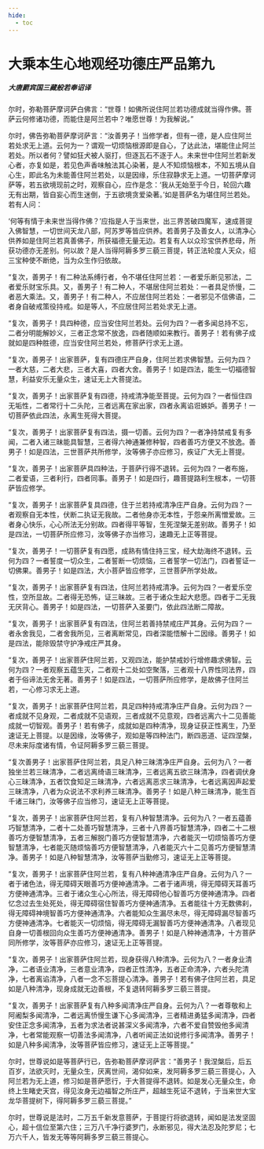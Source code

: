 ```yaml
---
hide:
  - toc
---
```


# **大乘本生心地观经功德庄严品第九**

##### 大唐罽宾国三藏般若奉诏译

尔时，弥勒菩萨摩诃萨白佛言：“世尊！如佛所说住阿兰若功德成就当得作佛。菩萨云何修诸功德，而能住是阿兰若中？唯愿世尊！为我解说。”

尔时，佛告弥勒菩萨摩诃萨言：“汝善男子！当修学者，但有一德，是人应住阿兰若处求无上道。云何为一？谓观一切烦恼根源即是自心，了达此法，堪能住止阿兰若处。所以者何？譬如狂犬被人驱打，但逐瓦石不逐于人。未来世中住阿兰若新发心者，亦复如是，若见色声香味触法其心染著，是人不知烦恼根本，不知五境从自心生，即此名为未能善住阿兰若处，以是因缘，乐住寂静求无上道。一切菩萨摩诃萨等，若五欲境现前之时，观察自心，应作是念：‘我从无始至于今日，轮回六趣无有出期，皆自妄心而生迷倒，于五欲境贪爱染著。’如是菩萨名为堪住阿兰若处。若有人问：

‘何等有情于未来世当得作佛？’应指是人于当来世，出三界苦破四魔军，速成菩提入佛智慧，一切世间天龙八部，阿苏罗等皆应供养。若善男子及善女人，以清净心供养如是住阿兰若真善佛子，所获福德无量无边。若复有人以众珍宝供养悲母，所获功德亦无差别。何以故？是人当得阿耨多罗三藐三菩提，转正法轮度人天众，绍三宝种使不断绝，当为众生作归依故。

“复次，善男子！有二种法系缚行者，令不堪任住阿兰若：一者爱乐断见邪法，二者爱乐财宝乐具。又，善男子！有二种人，不堪居住阿兰若处：一者具足㤭慢，二者恶大乘法。又，善男子！有二种人，不应居住阿兰若处：一者邪见不信佛语，二者身自破戒策役持戒。如是等人，不应居住阿兰若处求无上道。

“复次，善男子！具四种德，应当安住阿兰若处。云何为四？一者多闻总持不忘，二者分明能解妙义，三者正念常不放逸，四者随顺如来教行。善男子！若有佛子成就如是四种胜德，应当安住阿兰若处，修菩萨行求无上道。

“复次，善男子！出家菩萨，复有四德庄严自身，住阿兰若求佛智慧。云何为四？一者大慈，二者大悲，三者大喜，四者大舍。善男子！如是四法，能生一切福德智慧，利益安乐无量众生，速证无上大菩提法。

“复次，善男子！出家菩萨复有四德，持戒清净能至菩提。云何为四？一者恒住四无垢性，二者常行十二头陀，三者远离在家出家，四者永离谄诳嫉妒。善男子！一切菩萨依此四法，永离生死得大菩提。

“复次，善男子！出家菩萨复有四法，摄一切善。云何为四？一者净持禁戒复有多闻，二者入诸三昧能具智慧，三者得六神通兼修种智，四者善巧方便又不放逸。善男子！如是四法，三世菩萨共所修学，汝等佛子亦应修习，疾证广大无上菩提。

“复次，善男子！出家菩萨具四种法，于菩萨行得不退转。云何为四？一者布施，二者爱语，三者利行，四者同事。善男子！如是四行，趣菩提路利生根本，一切菩萨皆应修学。

“复次，善男子！出家菩萨复具四德，住于兰若持戒清净庄严自身。云何为四？一者观察自无本性，伏断二执证无我故。二者他身亦无本性，于怨亲所离憎爱故。三者身心快乐，心心所法无分别故。四者得平等智，生死涅槃无差别故。善男子！如是四法，一切菩萨所应修习，汝等佛子亦当修习，速趣无上正等菩提。

“复次，善男子！一切菩萨复有四愿，成熟有情住持三宝，经大劫海终不退转。云何为四？一者誓度一切众生，二者誓断一切烦恼，三者誓学一切法门，四者誓证一切佛果。善男子！如是四法，大小菩萨皆应修学，三世菩萨所学处故。

“复次，善男子！出家菩萨复有四法，住阿兰若持戒清净。云何为四？一者爱乐空性，空所显故。二者得无恐怖，证三昧故。三者于诸众生起大悲愿。四者于二无我无厌背心。善男子！如是四法，一切菩萨入圣要门，依此四法断二障故。

“复次，善男子！出家菩萨复有四法，住阿兰若善持禁戒庄严其身。云何为四？一者永舍我见，二者舍我所见，三者离断常见，四者深能悟解十二因缘。善男子！如是四法，能除毁禁守护净戒庄严其身。

“复次，善男子！出家菩萨住阿兰若，又观四法，能护禁戒妙行增修趣求佛智。云何为四？一者观察五蕴生灭，二者观十二处如空聚落，三者观十八界性同法界，四者于俗谛法无舍无著。善男子！如是四法，一切菩萨所应修学，是故佛子住阿兰若，一心修习求无上道。

“复次，善男子！出家菩萨住阿兰若，具足四种持戒清净庄严自身。云何为四？一者成就不见身观，二者成就不见语观，三者成就不见意观，四者远离六十二见善能成就一切智观。善男子！若有佛子，成就如是四种清净，现身证获正性离生，乃至速证无上菩提。以是因缘，汝等佛子，观如是等四种法门，断四恶道、证四涅槃，尽未来际度诸有情，令证阿耨多罗三藐三菩提。

“复次善男子！出家菩萨住阿兰若，具足八种三昧清净庄严自身。云何为八？一者独坐兰若三昧清净，二者远离绮语三昧清净，三者远离五欲三昧清净，四者调伏身心三昧清净，五者饮食知足三昧清净，六者远离恶求三昧清净，七者远离因声起爱三昧清净，八者为众说法不求利养三昧清净。善男子！如是八种三昧清净，能生百千诸三昧门，汝等佛子应当修习，速证无上正等菩提。

“复次，善男子！出家菩萨住阿兰若，复有八种智慧清净。云何为八？一者五蕴善巧智慧清净，二者十二处善巧智慧清净，三者十八界善巧智慧清净，四者二十二根善巧方便智慧清净，五者三解脱门善巧方便智慧清净，六者能灭一切烦恼善巧方便智慧清净，七者能灭随烦恼善巧方便智慧清净，八者能灭六十二见善巧方便智慧清净。善男子！如是八种智慧清净，汝等菩萨当勤修习，速证无上正等菩提。

“复次，善男子！出家菩萨住阿兰若，复有八种神通清净庄严自身。云何为八？一者于诸色法，得无障碍天眼善巧方便神通清净。二者于诸声境，得无障碍天耳善巧方便神通清净。三者于诸众生心心所法，得无障碍他心智善巧方便神通清净。四者忆念过去生处死处，得无障碍宿住智善巧方便神通清净。五者能往十方无数佛刹，得无障碍神境智善巧方便神通清净。六者能知众生漏尽未尽，得无障碍漏尽智善巧方便神通清净。七者能灭一切烦恼，得无障碍无漏智善巧方便神通清净。八者现见自身一切善根回向众生善巧方便神通清净。善男子！如是八种神通清净，十方菩萨同所修学，汝等菩萨亦应修习，速证无上正等菩提。

“复次，善男子！出家菩萨住阿兰若，现身获得八种清净。云何为八？一者身业清净，二者语业清净，三者意业清净，四者正性清净，五者正命清净，六者头陀清净，七者离谄清净，八者一念不忘菩提心清净。善男子！若有佛子住阿兰若，具足如是八种清净，现身成就无边善根，不复退转阿耨多罗三藐三菩提。

“复次，善男子！出家菩萨复有八种多闻清净庄严自身。云何为八？一者尊敬和上阿阇梨多闻清净，二者远离㤭慢生谦下心多闻清净，三者精进勇猛多闻清净，四者安住正念多闻清净，五者为求法者说甚深义多闻清净，六者不爱自赞毁他多闻清净，七者常能观察一切善法多闻清净，八者听闻正法如说修行多闻清净。善男子！如是八种多闻清净，汝等菩萨皆应修习，速证无上正等菩提。”

尔时，世尊说如是等菩萨行已，告弥勒菩萨摩诃萨言：“善男子！我涅槃后，后五百岁，法欲灭时，无量众生，厌离世间，渴仰如来，发阿耨多罗三藐三菩提心，入阿兰若为无上道，修习如是菩萨愿行，于大菩提得不退转。如是发心无量众生，命终上生睹史天宫，得见汝身无边福智之所庄严，超越生死证不退转，于当来世大宝龙华菩提树下，得阿耨多罗三藐三菩提。”

尔时，世尊说是法时，二万五千新发意菩萨，于菩提行将欲退转，闻如是法发坚固心，超十信位至第六住；三万八千净行婆罗门，永断邪见，得大法忍及陀罗尼；七万六千人，皆发无等等阿耨多罗三藐三菩提心。
